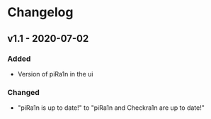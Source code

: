 # Changelog

[comment]: <> (moved most of scripts to bash, add second '[' and ']' to condition to check if network if available in look_for_updates.sh)

## v1.1 - 2020-07-02
### Added
- Version of piRa1n in the ui
### Changed
- "piRa1n is up to date!" to "piRa1n and Checkra1n are up to date!"
